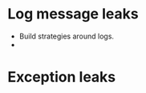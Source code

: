 # Log message leaks

- Build strategies around logs.
- 
# Exception leaks

#
<!--stackedit_data:
eyJoaXN0b3J5IjpbLTk0ODc3MDIwNF19
-->